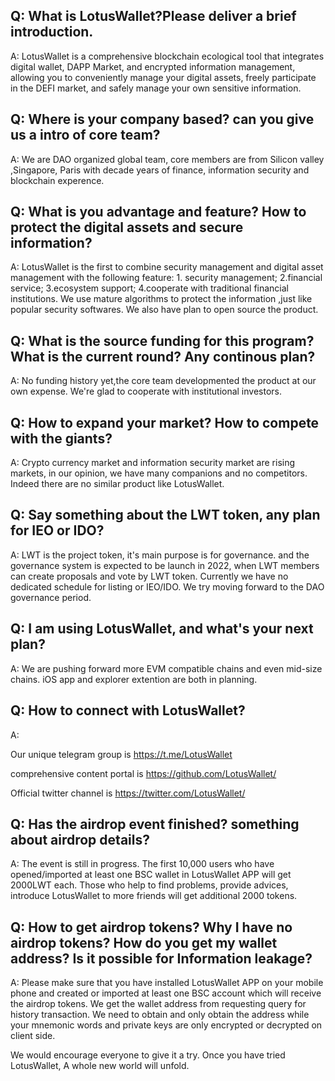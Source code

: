 ## Q: What is LotusWallet?Please deliver a brief introduction.

A: LotusWallet is a comprehensive blockchain ecological tool that integrates digital wallet, DAPP Market, and encrypted information management, allowing you to conveniently manage your digital assets, freely participate in the DEFI market, and safely manage your own sensitive information.




## Q: Where is your company based? can you give us a intro of core team?

A: We are DAO organized global team, core members are from Silicon valley ,Singapore, Paris with decade years of finance, information security and blockchain experence.




## Q: What is you advantage and feature? How to protect the digital assets and secure information?

A: LotusWallet is the first to combine security management and digital asset management with the following feature: 1. security management; 2.financial service; 3.ecosystem support; 4.cooperate with traditional financial institutions. We use mature algorithms to protect the information ,just like popular security softwares. We also have plan to open source the product.




## Q: What is the source funding for this program? What is the current round? Any continous plan?

A: No funding history yet,the core team developmented the product at our own expense. We're glad to cooperate with institutional investors.




## Q: How to expand your market? How to compete with the giants?

A: Crypto currency market and information security market are rising markets, in our opinion, we have many companions and no competitors. Indeed there are no similar product like LotusWallet.





## Q: Say something about the LWT token, any plan for IEO or IDO?

A: LWT is the project token, it's main purpose is for governance. and the governance system is expected to be launch in 2022, when LWT members can create proposals and vote by LWT token. Currently we have no dedicated schedule for listing or IEO/IDO. We try moving forward to the DAO governance period.




## Q: I am using LotusWallet, and what's your next plan?

A: We are pushing forward more EVM compatible chains and even mid-size chains. iOS app and explorer extention are both in planning. 




## Q: How to connect with LotusWallet?

A: 

Our unique telegram group is https://t.me/LotusWallet 

comprehensive content portal is https://github.com/LotusWallet/

Official twitter channel is https://twitter.com/LotusWallet/





## Q: Has the airdrop event finished? something about airdrop details?

A: The event is still in progress. The first 10,000 users who have opened/imported at least one BSC wallet in LotusWallet APP will get 2000LWT each. Those who help to find problems, provide advices, introduce LotusWallet to more friends will get additional 2000 tokens.




## Q: How to get airdrop tokens? Why I have no airdrop tokens? How do you get my wallet address? Is it possible for Information leakage?

A: Please make sure that you have installed LotusWallet APP on your mobile phone and created or imported at least one BSC account which will receive the airdrop tokens. We get the wallet address from requesting query for history transaction. We need to obtain and only obtain the address while your mnemonic words and private keys are only encrypted or decrypted on client side.



We would encourage everyone to give it a try. Once you have tried LotusWallet, A whole new world will unfold.

